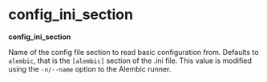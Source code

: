 # config_ini_section

**config_ini_section**

Name of the config file section to read basic configuration from. Defaults to `alembic`, that is the `[alembic]` section of the .ini file. This value is modified using the `-n/--name` option to the Alembic runner.
